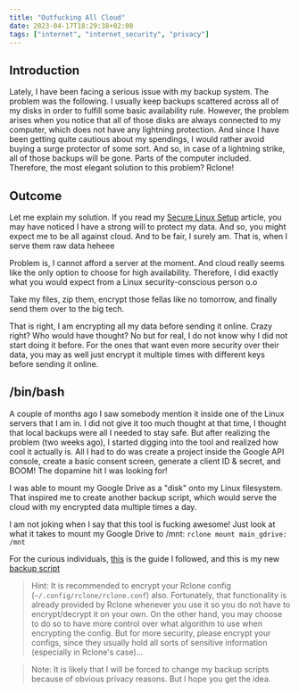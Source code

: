 ```yaml
---
title: "Outfucking All Cloud"
date: 2023-04-17T18:29:38+02:00
tags: ["internet", "internet_security", "privacy"]
---
```


## Introduction

Lately, I have been facing a serious issue with my backup system. The problem
was the following. I usually keep backups scattered across all of my disks in
order to fulfill some basic availability rule. However, the problem arises when
you notice that all of those disks are always connected to my computer, which
does not have any lightning protection. And since I have been getting quite
cautious about my spendings, I would rather avoid buying a surge protector of some
sort. And so, in case of a lightning strike, all of those backups will be gone.
Parts of the computer included. Therefore, the most elegant solution to this
problem? Rclone!

## Outcome

Let me explain my solution. If you read my [Secure Linux
Setup](/posts/secure-linux-setup/) article, you may have noticed I have a
strong will to protect my data. And so, you might expect me to be all against
cloud. And to be fair, I surely am. That is, when I serve them raw data heheee

Problem is, I cannot afford a server at the moment. And cloud really seems like
the only option to choose for high availability. Therefore, I did exactly what
you would expect from a Linux security-conscious person o.o 

Take my files, zip them, encrypt those fellas like no tomorrow, and finally
send them over to the big tech. 

That is right, I am encrypting all my data before sending it online. Crazy right?
Who would have thought? No but for real, I do not know why I did not start doing it
before. For the ones that want even more security over their data, you may as
well just encrypt it multiple times with different keys before sending it
online. 

## /bin/bash

A couple of months ago I saw somebody mention it inside one of the Linux
servers that I am in. I did not give it too much thought at that time, I thought
that local backups were all I needed to stay safe. But after realizing the
problem (two weeks ago), I started digging into the tool and realized how cool
it actually is. All I had to do was create a project inside the Google API
console, create a basic consent screen, generate a client ID & secret, and
BOOM! The dopamine hit I was looking for!

I was able to mount my Google Drive as a "disk" onto my Linux filesystem. That
inspired me to create another backup script, which would serve the cloud with
my encrypted data multiple times a day.  

I am not joking when I say that this tool is fucking awesome! Just look at what
it takes to mount my Google Drive to /mnt: ```rclone mount main_gdrive: /mnt```

For the curious individuals, [this](https://rclone.org/drive/) is the guide I
followed, and this is my new [backup
script](https://gist.github.com/0xdeadbeer/be247747968840f3748ffa7a60d0f0be)

> Hint: It is recommended to encrypt your Rclone config
> (```~/.config/rclone/rclone.conf```) also. Fortunately, that functionality is
> already provided by Rclone whenever you use it so you do not have to
> encrypt/decrypt it on your own. On the other hand, you may choose to do so to
> have more control over what algorithm to use when encrypting the config. But
> for more security, please encrypt your configs, since they usually hold all
> sorts of sensitive information (especially in Rclone's case)...

> Note: It is likely that I will be forced to change my backup scripts
> because of obvious privacy reasons. But I hope you get the idea.


